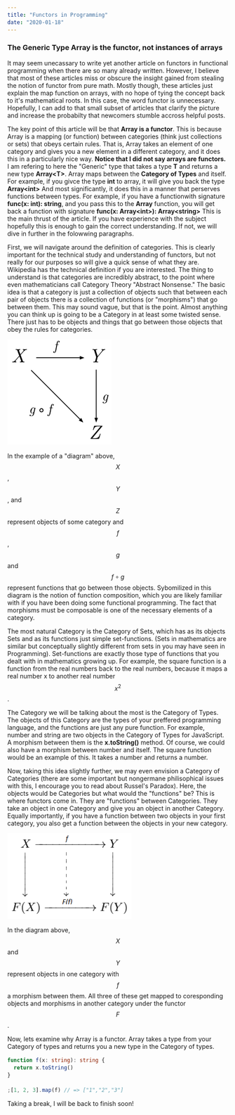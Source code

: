 ```yaml
---
title: "Functors in Programming"
date: "2020-01-18"
---
```


### The Generic Type Array is the functor, not instances of arrays

It may seem unecassary to write yet another article on functors in functional programming when there are so many already written.
However, I believe that most of these articles miss or obscure the insight gained from stealing the notion of functor from pure math.
Mostly though, these articles just explain the map function on arrays, with no hope of tying the concept back to it's mathematical roots.
In this case, the word functor is unnecessary.
Hopefully, I can add to that small subset of articles that clarify the picture and increase the probabilty that newcomers stumble accross helpful posts.

The key point of this article will be that **Array is a functor**.
This is because Array is a mapping (or function) between categories (think just collections or sets) that obeys certain rules.
That is, Array takes an element of one category and gives you a new element in a different category, and it does this in a particularly nice way.
**Notice that I did not say arrays are functors.**
I am refering to here the "Generic" type that takes a type **T** and returns a new type **Array\<T>**.
Array maps between the **Category of Types** and itself.
For example, if you givce the type **int** to array, it will give you back the type **Array\<int>**
And most significantly, it does this in a manner that perserves functions between types.
For example, if you have a functionwith signature **func(x: int): string**, and you pass this to the **Array** function, you will get back a function with signature **func(x: Array\<int>): Array\<string>**
This is the main thrust of the article.
If you have experience with the subject hopefully this is enough to gain the correct understanding.
If not, we will dive in further in the folowwing paragraphs.

First, we will navigate around the definition of categories.
This is clearly important for the technical study and understanding of functors, but not really for our purposes so will give a quick sense of what they are.
Wikipedia has the technical definition if you are interested.
The thing to understand is that categories are incredibly abstract, to the point where even mathematicians call Category Theory "Abstract Nonsense."
The basic idea is that a category is just a collection of objects such that between each pair of objects there is a collection of functions (or "morphisms") that go between them.
This may sound vague, but that is the point.
Almost anything you can think up is going to be a Category in at least some twisted sense.
There just has to be objects and things that go between those objects that obey the rules for categories.

![a](../images/Commutative_diagram_for_morphism.png)

In the example of a "diagram" above, $$X$$, $$Y$$, and $$Z$$ represent objects of some category and $$f$$, $$g$$ and $$f \circ g$$ represent functions that go between those objects.
Sybomilized in this diagram is the notion of function composition, which you are likely familiar with if you have been doing some functional programming.
The fact that morphisms must be composable is one of the necessary elements of a category.

The most natural Category is the Category of Sets, which has as its objects Sets and as its functions just simple set-functions.
(Sets in mathematics are similar but conceptually slightly different from sets in you may have seen in Programming).
Set-functions are exactly those type of functions that you dealt with in mathematics growing up.
For example, the square function is a function from the real numbers back to the real numbers, because it maps a real number x to another real number $$x^{2}$$.

The Category we will be talking about the most is the Category of Types. The objects of this Category are the types of your preffered programming language, and the functions are just any pure function. For example, number and string are two objects in the Category of Types for JavaScript. A morphism between them is the **x.toString()** method. Of course, we could also have a morphism between number and itself. The square function would be an example of this. It takes a number and returns a number.

Now, taking this idea slightly further, we may even envision a Category of Categories (there are some important but nongermane philisophical issues with this, I encourage you to read about Russel's Paradox).
Here, the objects would be Categories but what would the "functions" be?
This is where functors come in.
They are "functions" between Categories.
They take an object in one Category and give you an object in another Category.
Equally importantly, if you have a function between two objects in your first category, you also get a function between the objects in your new category.

![a](../images/diagram.png)

In the diagram above, $$X$$ and $$Y$$ represent objects in one category with $$f$$ a morphism between them. All three of these get mapped to coresponding objects and morphisms in another category under the functor $$F$$.

Now, lets examine why Array is a functor. Array takes a type from your Category of types and returns you a new type in the Category of types.

```typescript
function f(x: string): string {
  return x.toString()
}

;[1, 2, 3].map(f) // => ["1","2","3"]
```

Taking a break, I will be back to finish soon!
